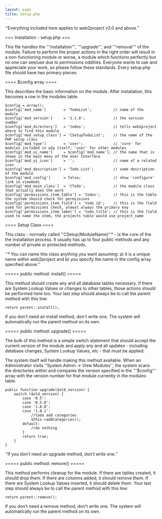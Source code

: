 ```yaml
---
layout: page
title: Setup.php
---
```


''Everything included here applies to web2project v3.0 and above.''

=== Installation - setup.php ===

This file handles the '''installation''', '''upgrade''', and '''removal''' of the module. Failure to perform the proper actions in the right order will result in a non-functioning module or worse, a module which functions perfectly but no one can see/use due to permissions oddities. Everyone wants to use and appreciate your work, so please follow these standards. Every setup.php file should have two primary pieces:

==== $config array ====

This describes the basic information on the module. After installation, this becomes a row in the modules table.

    $config = array();
    $config['mod_name']        = 'TodoList';          // name of the module
    $config['mod_version']     = '1.1.0';             // the version number
    $config['mod_directory']   = 'todos';             // tells web2project where to find this module
    $config['mod_setup_class'] = 'CSetupTodoList';    // the name of the PHP setup class
    $config['mod_type']        = 'user';              // 'core' for modules included in w2p itself, 'user' for other modules
    $config['mod_ui_name']	   = $config['mod_name']; // the name that is shown in the main menu of the User Interface
    $config['mod_ui_icon']     = '';                  // name of a related icon
    $config['mod_description'] = 'Todo List';         // some description of the module
    $config['mod_config']      = false;               // show 'configure' link in viewmods
    $config['mod_main_class']  = 'CTodo';             // the module class that actually does the work
    $config['permissions_item_table'] = 'todos';      // this is the table the system should check for permissions
    $config['permissions_item_field'] = 'todo_id';    // this is the field used for permissions check, almost always the primary key
    $config['permissions_item_label'] = 'todo_title'; // this is the field used to name the item, the projects table would use project_name

==== Setup Class ====

This class - normally called ''CSetup{ModuleName}''* - is the core of the the installation process. It usually has up to four public methods and any number of private or protected methods.

''* You can name this class anything you want assuming: a) it is a unique name within web2project and b) you specify the name in the config array specified above.''

===== public method: install() =====

This method should create any and all database tables necessary. If there are System Lookup Values or changes to other tables, those actions should be performed here too. Your last step should always be to call the parent method with this line:

    return parent::install();

If you don't need an install method, don't write one. The system will automatically run the parent method on its own.

===== public method: upgrade() =====

The bulk of this method is a simple switch statement that should accept the current version of the module and apply any and all updates - including database changes, System Lookup Values, etc - that must be applied.

The system itself will handle making this method available. When an Administrator visits ''System Admin -> View Modules'', the system scans the directories within and compares the version specified in the '''$config''' array with the version number for that module currently in the modules table.

    public function upgrade($old_version) {
        switch ($old_version) {
            case '0.5':
            case '0.5.0':
            case '1.0.0':
            case '1.0.1':
                //todo add categories
                $this->addCategories();
            default:
                //do nothing
            }
            return true;
        }
    }

''If you don't need an upgrade method, don't write one.''

===== public method: remove() =====

This method performs cleanup for the module. If there are tables created, it should drop them. If there are columns added, it should remove them. If there are System Lookup Values inserted, it should delete them. Your last step should always be to call the parent method with this line:

    return parent::remove();

If you don't need a remove method, don't write one. The system will automatically run the parent method on its own.